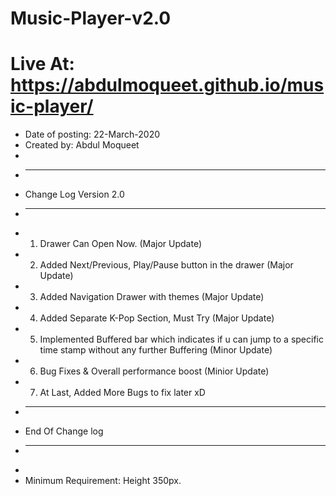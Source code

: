 # Music-Player-v2.0 

# Live At: https://abdulmoqueet.github.io/music-player/

* Date of posting: 22-March-2020
* Created by: Abdul Moqueet
*
* --------------------------
* Change Log Version 2.0
* --------------------------
* 1. Drawer Can Open Now. (Major Update)
* 2. Added Next/Previous, Play/Pause button in the drawer (Major Update)
* 3. Added Navigation Drawer with themes (Major Update)
* 4. Added Separate K-Pop Section, Must Try (Major Update)
* 5. Implemented Buffered bar which indicates if u can jump to a specific time stamp without any further Buffering (Minor Update)
* 6. Bug Fixes & Overall performance boost (Minior Update)
* 7. At Last, Added More Bugs to fix later xD
* --------------------------
* End Of Change log
* --------------------------
*
* Minimum Requirement: Height 350px.

